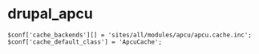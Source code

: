 # drupal_apcu

```
$conf['cache_backends'][] = 'sites/all/modules/apcu/apcu.cache.inc';
$conf['cache_default_class'] = 'ApcuCache';
```
